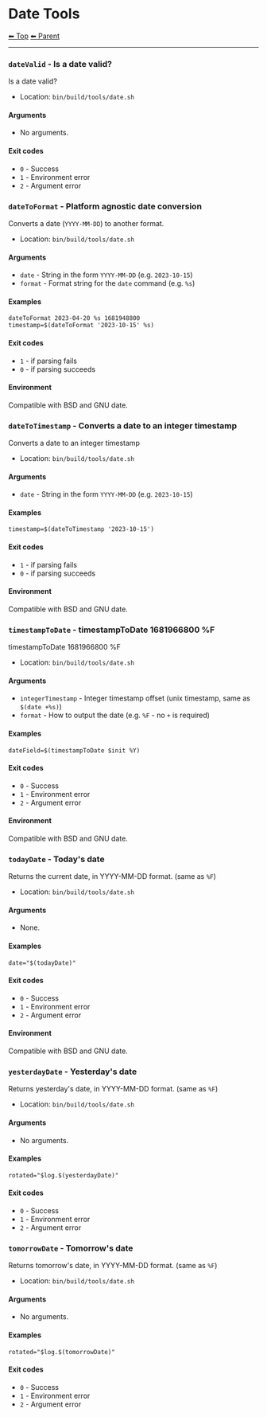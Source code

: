 # Date Tools

<!-- TEMPLATE header 2 -->
[⬅ Top](index.md) [⬅ Parent ](../index.md)
<hr />

### `dateValid` - Is a date valid?

Is a date valid?

- Location: `bin/build/tools/date.sh`

#### Arguments

- No arguments.

#### Exit codes

- `0` - Success
- `1` - Environment error
- `2` - Argument error
### `dateToFormat` - Platform agnostic date conversion

Converts a date (`YYYY-MM-DD`) to another format.

- Location: `bin/build/tools/date.sh`

#### Arguments

- `date` - String in the form `YYYY-MM-DD` (e.g. `2023-10-15`)
- `format` - Format string for the `date` command (e.g. `%s`)

#### Examples

    dateToFormat 2023-04-20 %s 1681948800
    timestamp=$(dateToFormat '2023-10-15' %s)

#### Exit codes

- `1` - if parsing fails
- `0` - if parsing succeeds

#### Environment

Compatible with BSD and GNU date.
### `dateToTimestamp` - Converts a date to an integer timestamp

Converts a date to an integer timestamp

- Location: `bin/build/tools/date.sh`

#### Arguments

- `date` - String in the form `YYYY-MM-DD` (e.g. `2023-10-15`)

#### Examples

    timestamp=$(dateToTimestamp '2023-10-15')

#### Exit codes

- `1` - if parsing fails
- `0` - if parsing succeeds

#### Environment

Compatible with BSD and GNU date.
### `timestampToDate` - timestampToDate 1681966800 %F

timestampToDate 1681966800 %F

- Location: `bin/build/tools/date.sh`

#### Arguments

- `integerTimestamp` - Integer timestamp offset (unix timestamp, same as `$(date +%s)`)
- `format` - How to output the date (e.g. `%F` - no `+` is required)

#### Examples

    dateField=$(timestampToDate $init %Y)

#### Exit codes

- `0` - Success
- `1` - Environment error
- `2` - Argument error

#### Environment

Compatible with BSD and GNU date.
### `todayDate` - Today's date

Returns the current date, in YYYY-MM-DD format. (same as `%F`)

- Location: `bin/build/tools/date.sh`

#### Arguments

- None.

#### Examples

    date="$(todayDate)"

#### Exit codes

- `0` - Success
- `1` - Environment error
- `2` - Argument error

#### Environment

Compatible with BSD and GNU date.
### `yesterdayDate` - Yesterday's date

Returns yesterday's date, in YYYY-MM-DD format. (same as `%F`)

- Location: `bin/build/tools/date.sh`

#### Arguments

- No arguments.

#### Examples

    rotated="$log.$(yesterdayDate)"

#### Exit codes

- `0` - Success
- `1` - Environment error
- `2` - Argument error
### `tomorrowDate` - Tomorrow's date

Returns tomorrow's date, in YYYY-MM-DD format. (same as `%F`)

- Location: `bin/build/tools/date.sh`

#### Arguments

- No arguments.

#### Examples

    rotated="$log.$(tomorrowDate)"

#### Exit codes

- `0` - Success
- `1` - Environment error
- `2` - Argument error
